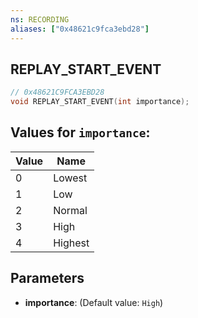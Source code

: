 ```yaml
---
ns: RECORDING
aliases: ["0x48621c9fca3ebd28"]
---
```

## REPLAY_START_EVENT

```c
// 0x48621C9FCA3EBD28
void REPLAY_START_EVENT(int importance);
```

## Values for `importance`:
| Value | Name |
| --- | --- |
| 0 | Lowest |
| 1 | Low |
| 2 | Normal |
| 3 | High |
| 4 | Highest |


## Parameters
* **importance**: (Default value: `High`)
